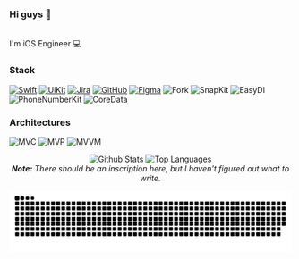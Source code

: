 ### Hi guys 👋
<br>
I'm iOS Engineer 💻 

### Stack 

[![Swift](https://img.shields.io/badge/Swift-141321?style=plastic&logo=Swift)](https://developer.apple.com/swift/)
[![UiKit](https://img.shields.io/badge/UiKit-141321?style=plastic&logo=UiKit)](https://developer.apple.com/documentation/uikit)
[![Jira](https://img.shields.io/badge/Jira-141321?style=plastic&logo=jira&logoColor=2683ff)](https://www.atlassian.com/ru/software/jira)
[![GitHub](https://img.shields.io/badge/GitHub-141321?style=plastic&logo=github)](https://github.com)
[![Figma](https://img.shields.io/badge/Figma-141321?style=plastic&logo=Figma&logoColor=#31A8FF)](https://www.figma.com)
![Fork](https://img.shields.io/badge/Fork-141321?style=plastic&logo=Fork)
![SnapKit](https://img.shields.io/badge/SnapKit-141321?style=plastic&logo=Snapkit)
![EasyDI](https://img.shields.io/badge/EasyDI-141321?style=plastic&logo=EasyDI)
![PhoneNumberKit](https://img.shields.io/badge/PhoneNumberKit-141321?style=plastic&logo=PhoneNumberKit)
![CoreData](https://img.shields.io/badge/CoreData-141321?style=plastic&logo=CoreData)

### Architectures

![MVC](https://img.shields.io/badge/MVC-141321?style=plastic&logo=MVC)
![MVP](https://img.shields.io/badge/MVP-141321?style=plastic&logo=MVP)
![MVVM](https://img.shields.io/badge/MVVM-141321?style=plastic&logo=MVVM)

<div>
  
  <div align="center">
    <a href="#"><img alt="Github Stats" src="https://github-readme-stats.vercel.app/api?username=feelthevoid&hide=contribs,issues&show_icons=true&theme=radical&include_all_commits=true&count_private=true&theme=react&hide_border=true&bg_color=141321&title_color=cc3370&icon_color=f3d447" height="130"/></a>
    <a href="#"><img alt="Top Languages" src="https://github-readme-stats.vercel.app/api/top-langs/?username=feelthevoid&layout=compact&langs_count=10&theme=react&hide_border=true&bg_color=141321&title_color=cc3370&icon_color=f3d447" height="130"/></a>
    <br>
    <i><b>Note:</b> There should be an inscription here, but I haven't figured out what to write.</i>
  </div>

</div>

<p align="center">
<a href="" target="_blank"> <img src="https://raw.githubusercontent.com/feelthevoid/feelthevoid/output/github-contribution-grid-snake-dark.svg#gh-dark-mode-only" alt="firebase"/> </a>
</p>

<br>
